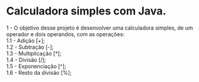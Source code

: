 # Calculadora simples com Java.
1 - O objetivo desse projeto é desenvolver uma calculadora simples, de um operador e dois operandos, com as operações:<br>
	1.1 - Adição [+];<br>
	1.2 - Subtração [-];<br>
	1.3 - Multiplicação [*];<br>
	1.4 - Divisão [/];<br>
	1.5 - Exponenciação [^];<br>
	1.6 - Resto da divisão [%];<br>
